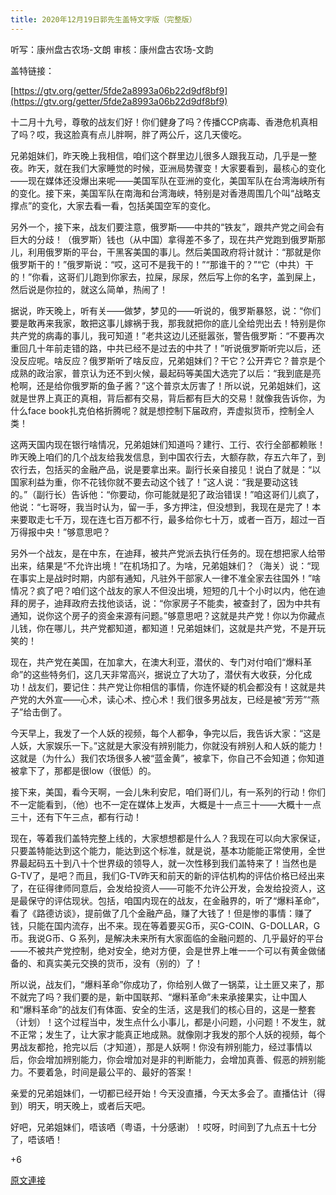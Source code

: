 ```yaml
---
title: 2020年12月19日郭先生盖特文字版（完整版）
---
```


听写：康州盘古农场-文朗
审核：康州盘古农场-文韵

盖特链接：

[https://gtv.org/getter/5fde2a8993a06b22d9df8bf9](https://gtv.org/getter/5fde2a8993a06b22d9df8bf9)

十二月十九号，尊敬的战友们好！你们健身了吗？传播CCP病毒、香港危机真相了吗？哎，我这脸真有点儿胖啊，胖了两公斤，这几天傻吃。

兄弟姐妹们，昨天晚上我相信，咱们这个群里边儿很多人跟我互动，几乎是一整夜。昨天，就在我们大家睡觉的时候，亚洲局势骤变！大家要看到，最核心的变化——现在媒体还没爆出来呢——美国军队在亚洲的变化，美国军队在台湾海峡所有的变化。接下来，美国军队在南海和台湾海峡，特别是对香港周围几个叫“战略支撑点”的变化，大家去看一看，包括美国空军的变化。

另外一个，接下来，战友们要注意，俄罗斯——中共的“铁友”，跟共产党之间会有巨大的分歧！（俄罗斯）钱也（从中国）拿得差不多了，现在共产党跑到俄罗斯那儿，利用俄罗斯的平台，干黑客美国的事儿。然后美国政府将计就计：“那就是你俄罗斯干的！”俄罗斯说：“哎，这可不是我干的！”“那谁干的？”“它（中共）干的！”你看，这哥们儿跑到你家去，拉屎，尿尿，然后写上你的名字，盖到屎上，然后说是你拉的，就这么简单，热闹了！

据说，昨天晚上，听有关——做梦，梦见的——听说的，俄罗斯暴怒，说：“你们要是敢再来我家，敢把这事儿嫁祸于我，那我就把你的底儿全给兜出去！特别是你共产党的病毒的事儿，我可知道！”老共这边儿还挺嚣张，警告俄罗斯：“不要再次重回几十年前走错的路，中共已经不是过去的中共了！”听说俄罗斯听完以后，还没反应呢。啥反应？俄罗斯听了啥反应，兄弟姐妹们？干它？公开弄它？普京是个成熟的政治家，普京认为还不到火候，最起码等美国大选完了以后：“我到底是亮枪啊，还是给你俄罗斯的鱼子酱？”这个普京太厉害了！所以说，兄弟姐妹们，这就是世界上真正的真相，背后都有交易，背后都有巨大的交易！就像我告诉你，为什么face book扎克伯格折腾呢？就是想控制下届政府，弄虚拟货币，控制全人类！

这两天国内现在银行啥情况，兄弟姐妹们知道吗？建行、工行、农行全部都赖账！昨天晚上咱们的几个战友给我发信息，到中国农行去，大额存款，存五六年了，到农行去，包括买的金融产品，说是要拿出来。副行长亲自接见！说白了就是：“以国家利益为重，你不花钱你就不要去动这个钱了！”这人说：“我是要动这钱的。”（副行长）告诉他：“你要动，你可能就是犯了政治错误！”咱这哥们儿疯了，他说：“七哥呀，我当时认为，留一手，多方押注，但没想到，我现在是完了！本来要取走七千万，现在连七百万都不行，最多给你七十万，或者一百万，超过一百万得报中央！”够意思吧？

另外一个战友，是在中东，在迪拜，被共产党派去执行任务的。现在想把家人给带出来，结果是“不允许出境！”在机场扣了。为啥，兄弟姐妹们？（海关）说：“现在事实上是战时时期，内部有通知，凡驻外干部家人一律不准全家去往国外！”啥情况？疯了吧？咱们这个战友的家人不但没出境，短短的几十个小时以内，他在迪拜的房子，迪拜政府去找他谈话，说：“你家房子不能卖，被查封了，因为中共有通知，说你这个房子的资金来源有问题。”够意思吧？这就是共产党！你以为你藏点儿钱，你在哪儿，共产党都知道，都知道！兄弟姐妹们，这就是共产党，不是开玩笑的！

现在，共产党在美国，在加拿大，在澳大利亚，潜伏的、专门对付咱们“爆料革命”的这些特务们，这几天非常高兴，据说立了大功了，潜伏有大收获，分化成功！战友们，要记住：共产党让你相信的事情，你连怀疑的机会都没有！这就是共产党的大外宣——心术，读心术、控心术！我们很多男战友，已经是被“芳芳”“燕子”给击倒了。

今天早上，我发了一个人妖的视频，每个人都争，争完以后，我告诉大家：“这是人妖，大家娱乐一下。”这就是大家没有辨别能力，你就没有辨别人和人妖的能力！这就是（为什么）我们农场很多人被“蓝金黄”，被拿下，你自己不会知道；你知道被拿下了，那都是很low（很低）的。

接下来，美国，看今天啊，一会儿朱利安尼，咱们哥们儿，有一系列的行动！你们不一定能看到，（他）也不一定在媒体上发声，大概是十一点三十——大概十一点三十，还有下午三点，都有行动！

现在，等着我们盖特完整上线的，大家想想都是什么人？我现在可以向大家保证，只要盖特能达到这个能力，能达到这个标准，就是说，基本功能能正常使用，全世界最起码五十到八十个世界级的领导人，就一次性移到我们盖特来了！当然也是G-TV了，是吧？而且，我们G-TV昨天和前天的新的评估机构的评估价格已经出来了，在征得律师同意后，会发给投资人——可能不允许公开发，会发给投资人，这是最保守的评估现状。包括，咱国内现在的战友，在金融界的，听了“爆料革命”，看了《路德访谈》，提前做了几个金融产品，赚了大钱了！但是惨的事情：赚了钱，只能在国内流存，出不来。现在等着要买G币，买G-COIN、G-DOLLAR，G币。我说G币、G 系列，是解决未来所有大家面临的金融问题的、几乎最好的平台——不被共产党控制，绝对安全，绝对方便，会是世界上唯一一个可以有黄金做储备的、和真实美元交换的货币，没有（别的）了！

所以说，战友们，“爆料革命”你成功了，你给别人做了一锅菜，让土匪又来了，那不就完了吗？我们要的是，新中国联邦、“爆料革命”未来承接果实，让中国人和“爆料革命”的战友们有体面、安全的生活，这是我们的核心目的，这是一整套（计划）！这个过程当中，发生点什么小事儿，都是小问题，小问题！不发生，就不正常；发生了，让大家才能真正地成熟。就像刚才我发的那个人妖的视频，每个男战友都抢，抢完以后（才知道），那是人妖啊！你没有辨别能力，经过事情以后，你会增加辨别能力，你会增加对是非的判断能力，会增加真善、假恶的辨别能力。不要着急，时间是最公平的、最好的答案！

亲爱的兄弟姐妹们，一切都已经开始！今天没直播，今天太多会了。直播估计（得到）明天，明天晚上，或者后天吧。

好吧，兄弟姐妹们，唔该哂（粤语，十分感谢）！哎呀，时间到了九点五十七分了，唔该哂！

+6

[原文連接](https://gnews.org/zh-hans/668203/)